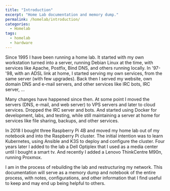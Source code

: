 ```yaml
---
title: "Introduction"
excerpt: "Home Lab documentation and memory dump."
permalink: /homelab/introduction/
categories:
  - Homelab
tags:
  - homelab
  - hardware
---
```

Since 1995 I have been running a home lab. It started with my own workstation turned into a server, running Debian Linux at the time, with services like Apache, Postfix, Bind DNS, and others running locally. In '97-'98, with an ADSL link at home, I started serving my own services, from the same server (with few upgrades). Back then I served my website, own domain DNS and e-mail servers, and other services like IRC bots, IRC server, ... 

Many changes have happened since then. At some point I moved the servers (DNS, e-mail, and web server) to VPS servers and later to cloud services. Dropped the IRC server and bots. And started using Docker for development, labs, and testing, while still maintaining a server at home for services like file sharing, backups, and other services.

In 2018 I bought three Raspberry Pi 4B and moved my home lab out of my notebook and into the Raspberry Pi cluster. The initial intention was to learn Kubernetes, using Ansible and K3S to deploy and configure the cluster. Four years later I added to the lab a Dell Optiplex that I used as a media center until I bought a smart tv. And recently I added a Lenovo ThinkCentre M90n, running Proxmox.

I am in the process of rebuilding the lab and restructuring my network. This documentation will serve as a memory dump and notebook of the entire process, with notes, configurations, and other information that I find useful to keep and may end up being helpful to others.